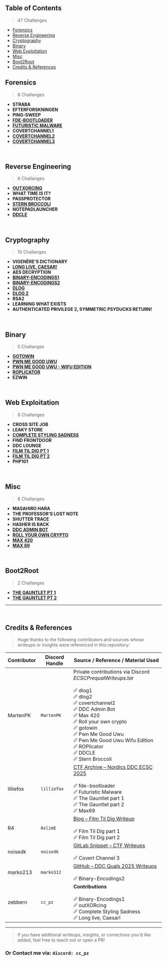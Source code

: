 ## Table of Contents

> 47 Challanges

- [Forensics](#forensics)
- [Reverse Engineering](#reverse-engineering)
- [Cryptography](#cryptography)
- [Binary](#binary)
- [Web Exploitation](#web-exploitation)
- [Misc](#misc)
- [Boot2Root](#boot2root)
- [Credits & References](#credits--references)


<h2 >Forensics</h2>

> 8 Challanges 

- **STRABA**  
- **EFTERFORSKNINGEN**  
- **PING-SWEEP**
- [**FDE-BOOTLOADER**](https://github.com/zebbern/Cyberlandslaget-2025/blob/main/Forensics/fde-bootloader/fde-bootloader.md)  
- [**FUTURISTIC MALWARE**](https://github.com/zebbern/Cyberlandslaget-2025/blob/main/Forensics/Futuristic%20Malware/futuristic-malware.md)  
- **COVERTCHANNEL1**  
- [**COVERTCHANNEL2**](https://github.com/zebbern/Cyberlandslaget-2025/blob/main/Forensics/covertchannel2/covertchannel2.pdf)  
- [**COVERTCHANNEL3**](https://github.com/zebbern/Cyberlandslaget-2025/blob/main/Forensics/COVERTCHANNEL3/COVERTCHANNEL3.md)  


<br>


  <h2 >Reverse Engineering</h2> 
  
> 6 Challanges 

- [**OUTXORCING**](https://github.com/zebbern/Cyberlandslaget-2025/blob/main/Reverse%20Engineering/outXORcing/outXORcing.md)  
- **WHAT TIME IS IT?**  
- **PASSPROTECTOR**  
- [**STERN BROCCOLI**](https://github.com/zebbern/Cyberlandslaget-2025/blob/main/Reverse%20Engineering/Stern%20Broccoli/Stern%20Broccoli.pdf)  
- **NOTEPADLAUNCHER**  
- [**DDCLE**](https://github.com/zebbern/Cyberlandslaget-2025/blob/main/Reverse%20Engineering/DDCLE/DDCLE.pdf)  

<br>


  <h2 >Cryptography</h2> 
  
> 10 Challanges 

- **VIGENÈRE'S DICTIONARY**  
- [**LONG LIVE, CAESAR!**](https://github.com/zebbern/Cyberlandslaget-2025/blob/main/Cryptography/Long%20live%20Caesar/Long%20live%20Caesar.md)  
- **AES DECRYPTION**  
- [**BINARY-ENCODINGS1**](https://github.com/zebbern/Cyberlandslaget-2025/blob/main/Cryptography/Binary-Encodings1/Binary-Encodings1.md)
- [**BINARY-ENCODINGS2**](https://github.com/zebbern/Cyberlandslaget-2025/tree/main/Cryptography/crypto_Binary-Encodings2)    
- [**DLOG**](https://github.com/zebbern/Cyberlandslaget-2025/blob/main/Cryptography/dlog/dlog.pdf)
- [**DLOG 2**](https://github.com/zebbern/Cyberlandslaget-2025/blob/main/Cryptography/dlog2/dlog2.pdf) 
- **RSA2**  
- **LEARNING WHAT EXISTS**    
- **AUTHENTICATED PRIVILEGE 2, SYMMETRIC PSYDUCKS RETURN!**  


<br>

  <h2 >Binary</h2> 

> 5 Challanges 

- [**GOTOWIN**](https://github.com/zebbern/Cyberlandslaget-2025/blob/main/Binary/gotowin/gotowin.pdf)
- [**PWN ME GOOD UWU**](https://github.com/zebbern/Cyberlandslaget-2025/blob/main/Binary/Pwn%20Me%20Good%20Uwu/Pwn%20Me%20Good%20Uwu.pdf)   
- [**PWN ME GOOD UWU - WIFU EDITION**](https://github.com/zebbern/Cyberlandslaget-2025/blob/main/Binary/Pwn%20Me%20Good%20Uwu%20Wifu%20Edition/Pwn%20Me%20Good%20Uwu%20Wifu%20Edition.pdf)
- [**ROPLICATOR**](https://github.com/zebbern/Cyberlandslaget-2025/blob/main/Binary/ROPlicator/ROPlicator.pdf)
- **EZWIN**


<br>

  <h2 >Web Exploitation</h2> 

> 8 Challanges 

- **CROSS SITE JOB**  
- **LEAKY STORE**  
- [**COMPLETE STYLING SADNESS**](https://github.com/zebbern/Cyberlandslaget-2025/blob/main/Web%20Exploitation/Complete%20Styling%20Sadness/Complete%20Styling%20Sadness.md)  
- **FIND FRONTDOOR**  
- **DDC LOUNGE**  
- [**FILM TIL DIG PT 1**](https://blog.r4.dk/posts/film-til-dig/)  
- [**FILM TIL DIG PT 2**](https://blog.r4.dk/posts/film-til-dig/)  
- **PHP101**  


<br>


  <h2 >Misc</h2> 

> 8 Challanges 

- **MASAHIRO HARA**  
- **THE PROFESSOR’S LOST NOTE**  
- **SHUTTER TRACE**  
- **HASHER IS BACK**  
- [**DDC ADMIN BOT**](https://github.com/zebbern/Cyberlandslaget-2025/blob/main/Misc/DDC%20Admin%20Bot/DDC%20Admin%20Bot.pdf)  
- [**ROLL YOUR OWN CRYPTO**](https://github.com/zebbern/Cyberlandslaget-2025/blob/main/Misc/Roll%20your%20own%20crypto/Roll%20your%20own%20crypto.pdf)  
- [**MAX 420**](https://github.com/zebbern/Cyberlandslaget-2025/blob/main/Misc/Max%20420/Max%20420.pdf)  
- [**MAX 69**](https://github.com/zebbern/Cyberlandslaget-2025/blob/main/Misc/Max%2069/max-69.md)

<br>


  <h2 >Boot2Root</h2> 

> 2 Challanges 

- [**THE GAUNTLET PT 1**](https://github.com/zebbern/Cyberlandslaget-2025/blob/main/Boot2root/the-gauntlet-part-1/the-gauntlet-part-1.md)
- [**THE GAUNTLET PT 2**](https://github.com/zebbern/Cyberlandslaget-2025/blob/main/Boot2root/the-gauntlet-part-2/the-gauntlet-part-2.md)



---

<br>

## Credits & References

> Huge thanks to the following contributors and sources whose writeups or insights were referenced in this repository:

| Contributor     | Discord Handle | Source / Reference / Material Used |
|----------------|----------------|---------------------|
| MartenPK          | `MartenPK`       | Private contributions via Discord *ECSCPrequalWriteups.tar* <br> <br> ␥ dlog1 <br> ␥ dlog2 <br> ␥ covertchannel2 <br> ␥ DDC Admin Bot <br> ␥ Max 420 <br> ␥ Roll your own crypto <br> ␥ gotowin <br> ␥ Pwn Me Good Uwu <br> ␥ Pwn Me Good Uwu Wifu Edition <br> ␥ ROPlicator <br> ␥ DDCLE <br> ␥ Stern Broccoli <br> |
| lilliefox       | `lilliefox`    | [CTF Archive – Nordics DDC ECSC 2025](https://ctf.lillie.sh/archive/tag/nordics-ddc-ecsc-2025/) <br> <br> ␥ fde-bootloader <br> ␥ Futuristic Malware <br> ␥ The Gauntlet part 1 <br> ␥ The Gauntlet part 2 <br> ␥ Max69 <br> |
| R4              | `0xlimE`    | [Blog – Film Til Dig Writeup](https://blog.r4.dk/posts/film-til-dig/) <br> <br> ␥ Film Til Dig part 1 <br> ␥ Film Til Dig part 2 |
| noisedk         | `noisedk`      | [GitLab Snippet – CTF Writeups](https://gitlab.com/-/snippets/4827407) <br> <br> ␥ Covert Channel 3 <br>|
| marko213        | `marko312`     | [GitHub – DDC Quals 2025 Writeups](https://github.com/marko213/ctf-writeups/tree/main/2025/DDC-quals/crypto_Binary-Encodings2) <br> <br> ␥ Binary-Encodings2 <br>|
| zebbern        | `cc_pz`     |  **Contributions**<br> <br> ␥ Binary-Encodings1 <br>␥ outXORcing <br>␥ Complete Styling Sadness <br>␥ Long live, Caesar! <br>|

---

> If you have additional writeups, insights, or corrections you'd like added, feel free to reach out or open a PR!

### Or Contact me via: <code>discord: cc_pz</code> 


